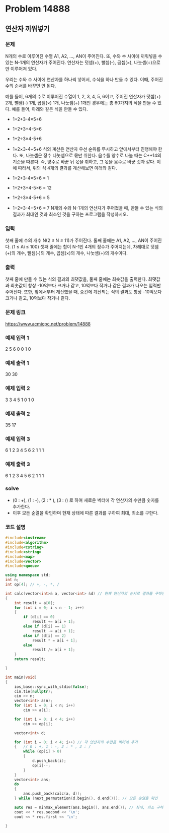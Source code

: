 # Problem 14888

## 연산자 끼워넣기

### 문제
N개의 수로 이루어진 수열 A1, A2, ..., AN이 주어진다. 또, 수와 수 사이에 끼워넣을 수 있는 N-1개의 연산자가 주어진다. 연산자는 덧셈(+), 뺄셈(-), 곱셈(×), 나눗셈(÷)으로만 이루어져 있다.

우리는 수와 수 사이에 연산자를 하나씩 넣어서, 수식을 하나 만들 수 있다. 이때, 주어진 수의 순서를 바꾸면 안 된다.

예를 들어, 6개의 수로 이루어진 수열이 1, 2, 3, 4, 5, 6이고, 주어진 연산자가 덧셈(+) 2개, 뺄셈(-) 1개, 곱셈(×) 1개, 나눗셈(÷) 1개인 경우에는 총 60가지의 식을 만들 수 있다. 예를 들어, 아래와 같은 식을 만들 수 있다.

- 1+2+3-4×5÷6
- 1÷2+3+4-5×6
- 1+2÷3×4-5+6
- 1÷2×3-4+5+6
식의 계산은 연산자 우선 순위를 무시하고 앞에서부터 진행해야 한다. 또, 나눗셈은 정수 나눗셈으로 몫만 취한다. 음수를 양수로 나눌 때는 C++14의 기준을 따른다. 즉, 양수로 바꾼 뒤 몫을 취하고, 그 몫을 음수로 바꾼 것과 같다. 이에 따라서, 위의 식 4개의 결과를 계산해보면 아래와 같다.

- 1+2+3-4×5÷6 = 1
- 1÷2+3+4-5×6 = 12
- 1+2÷3×4-5+6 = 5
- 1÷2×3-4+5+6 = 7
N개의 수와 N-1개의 연산자가 주어졌을 때, 만들 수 있는 식의 결과가 최대인 것과 최소인 것을 구하는 프로그램을 작성하시오.

### 입력
첫째 줄에 수의 개수 N(2 ≤ N ≤ 11)가 주어진다. 둘째 줄에는 A1, A2, ..., AN이 주어진다. (1 ≤ Ai ≤ 100) 셋째 줄에는 합이 N-1인 4개의 정수가 주어지는데, 차례대로 덧셈(+)의 개수, 뺄셈(-)의 개수, 곱셈(×)의 개수, 나눗셈(÷)의 개수이다.

### 출력
첫째 줄에 만들 수 있는 식의 결과의 최댓값을, 둘째 줄에는 최솟값을 출력한다. 최댓값과 최솟값이 항상 -10억보다 크거나 같고, 10억보다 작거나 같은 결과가 나오는 입력만 주어진다. 또한, 앞에서부터 계산했을 때, 중간에 계산되는 식의 결과도 항상 -10억보다 크거나 같고, 10억보다 작거나 같다.

### 문제 링크
<https://www.acmicpc.net/problem/14888>

### 예제 입력 1
2
5 6
0 0 1 0

### 예제 출력 1
30
30

### 예제 입력 2
3
3 4 5
1 0 1 0

### 예제 출력 2
35
17

### 예제 입력 3
6
1 2 3 4 5 6
2 1 1 1

### 예제 출력 3
6
1 2 3 4 5 6
2 1 1 1

### solve
-  (0 : +), (1 : -), (2 : * ), (3 : /) 로 하여 새로운 벡터에 각 연산자의 수만큼 숫자를 추가한다.
- 이후 모든 순열을 확인하며 현재 상태에 따른 결과를 구하여 최대, 최소를 구한다.


### 코드 설명
```C++
#include<iostream>
#include<algorithm>
#include<cstring>
#include<string>
#include<map>
#include<vector>
#include<queue>

using namespace std;
int n;
int op[4]; // +, -, *, /

int calc(vector<int>& a, vector<int> &d) // 현재 연산자의 순서로 결과를 구하는 함수
{
	int result = a[0];
	for (int i = 0; i < n - 1; i++)
	{
		if (d[i] == 0)
			result += a[i + 1];
		else if (d[i] == 1)
			result -= a[i + 1];
		else if (d[i] == 2)
			result * = a[i + 1];
		else
			result /= a[i + 1];
	}
	return result;

}

int main(void)
{
	ios_base::sync_with_stdio(false);
	cin.tie(nullptr);
	cin >> n;
	vector<int> a(n);
	for (int i = 0; i < n; i++)
		cin >> a[i];

	for (int i = 0; i < 4; i++)
		cin >> op[i];

	vector<int> d;

	for (int i = 0; i < 4; i++) // 각 연산자의 수만큼 벡터에 추가
	{	// 0 : +, 1 : -, 2 : * , 3 : /
		while (op[i] > 0)
		{
			d.push_back(i);
			op[i]--;
		}
	}
	vector<int> ans;
	do
	{
		ans.push_back(calc(a, d));
	} while (next_permutation(d.begin(), d.end())); // 모든 순열을 확인

	auto res = minmax_element(ans.begin(), ans.end()); // 최대, 최소 구하기
	cout << * res.second << '\n';
	cout << * res.first << '\n';

}

```

